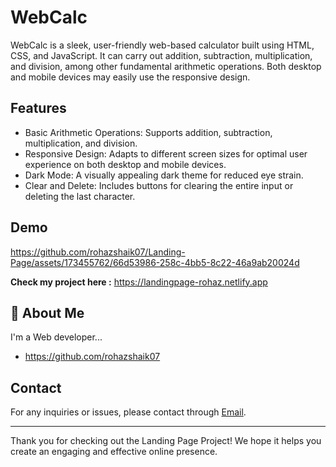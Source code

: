 
# WebCalc

WebCalc is a sleek, user-friendly web-based calculator built using HTML, CSS, and JavaScript. It can carry out addition, subtraction, multiplication, and division, among other fundamental arithmetic operations. Both desktop and mobile devices may easily use the responsive design.


## Features

- Basic Arithmetic Operations: Supports addition, subtraction, multiplication, and division.
- Responsive Design: Adapts to different screen sizes for optimal user experience on both desktop and mobile devices.
- Dark Mode: A visually appealing dark theme for reduced eye strain.
- Clear and Delete: Includes buttons for clearing the entire input or deleting the last character.


## Demo


https://github.com/rohazshaik07/Landing-Page/assets/173455762/66d53986-258c-4bb5-8c22-46a9ab20024d

**Check my project here :** https://landingpage-rohaz.netlify.app



## 🚀 About Me
I'm a Web developer...

- https://github.com/rohazshaik07

## Contact

For any inquiries or issues, please contact through [Email](shaikrohaz@gmail.com).

---

Thank you for checking out the Landing Page Project! We hope it helps you create an engaging and effective online presence.
